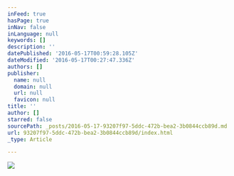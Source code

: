 ```yaml
---
inFeed: true
hasPage: true
inNav: false
inLanguage: null
keywords: []
description: ''
datePublished: '2016-05-17T00:59:28.105Z'
dateModified: '2016-05-17T00:27:47.336Z'
authors: []
publisher:
  name: null
  domain: null
  url: null
  favicon: null
title: ''
author: []
starred: false
sourcePath: _posts/2016-05-17-93207f97-5ddc-472b-bea2-3b0844ccb89d.md
url: 93207f97-5ddc-472b-bea2-3b0844ccb89d/index.html
_type: Article

---
```

![](https://the-grid-user-content.s3-us-west-2.amazonaws.com/580da1e3-b7fe-4b22-931c-567e78f64c9e.jpg)